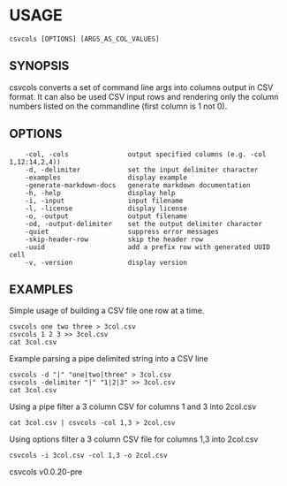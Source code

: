 
# USAGE

	csvcols [OPTIONS] [ARGS_AS_COL_VALUES]

## SYNOPSIS


csvcols converts a set of command line args into columns output in CSV format.
It can also be used CSV input rows and rendering only the column numbers
listed on the commandline (first column is 1 not 0).


## OPTIONS

```
    -col, -cols               output specified columns (e.g. -col 1,12:14,2,4))
    -d, -delimiter            set the input delimiter character
    -examples                 display example
    -generate-markdown-docs   generate markdown documentation
    -h, -help                 display help
    -i, -input                input filename
    -l, -license              display license
    -o, -output               output filename
    -od, -output-delimiter    set the output delimiter character
    -quiet                    suppress error messages
    -skip-header-row          skip the header row
    -uuid                     add a prefix row with generated UUID cell
    -v, -version              display version
```


## EXAMPLES


Simple usage of building a CSV file one row at a time.

    csvcols one two three > 3col.csv
    csvcols 1 2 3 >> 3col.csv
    cat 3col.csv

Example parsing a pipe delimited string into a CSV line

    csvcols -d "|" "one|two|three" > 3col.csv
    csvcols -delimiter "|" "1|2|3" >> 3col.csv
    cat 3col.csv

Using a pipe filter a 3 column CSV for columns 1 and 3 into 2col.csv

    cat 3col.csv | csvcols -col 1,3 > 2col.csv

Using options filter a 3 column CSV file for columns 1,3 into 2col.csv

    csvcols -i 3col.csv -col 1,3 -o 2col.csv


csvcols v0.0.20-pre
